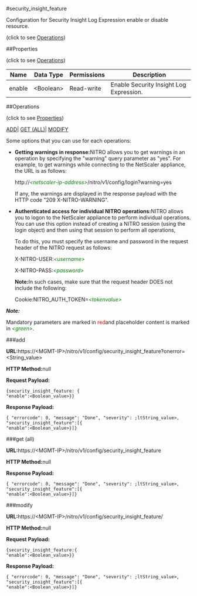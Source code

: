 #security_insight_feature



Configuration for Security Insight Log Expression enable or disable resource.

<span>(click to see [Operations](#operations))</span>



##Properties 

<span>(click to see [Operations](#operations))</span>





<table><thead><tr><th>Name</th><th>Data Type</th><th>Permissions</th><th>Description</th></tr></thead><tbody><tr><td>enable</td><td>&lt;Boolean></td><td>Read-write</td><td>Enable Security Insight Log Expression.</td></tr></tbody></table>

##Operations 

<span>(click to see [Properties](#properties))</span>





[ADD](#add)| [GET (ALL)](#get-all)| [MODIFY](#m)





Some options that you can use for each operations:

<ul><li><p><b>Getting warnings in response:</b>NITRO allows you to get warnings in an operation by specifying the "warning" query parameter as "yes". For example, to get warnings while connecting to the NetScaler appliance, the URL is as follows:</p><p>http://<span style="color:green;font-style:italic;">&lt;netscaler-ip-address&gt;</span>/nitro/v1/config/login?warning=yes</p><p>If any, the warnings are displayed in the response payload with the HTTP code "209 X-NITRO-WARNING".</p></li><li><p><b>Authenticated access for individual NITRO operations:</b>NITRO allows you to logon to the NetScaler appliance to perform individual operations. You can use this option instead of creating a NITRO session (using the login object) and then using that session to perform all operations,</p><p>To do this, you must specify the username and password in the request header of the NITRO request as follows:</p><p>X-NITRO-USER:<span style="color:green;font-style:italic;">&lt;username&gt;</span></p><p>X-NITRO-PASS:<span style="color:green;font-style:italic;">&lt;password&gt;</span></p><p><b>Note:</b>In such cases, make sure that the request header DOES not include the following:</p><p>Cookie:NITRO_AUTH_TOKEN=<span style="color:green;font-style:italic;">&lt;tokenvalue&gt;</span></p></li></ul>







***Note:*** 

Mandatory parameters are marked in <span style="color:#FF0000;">red</span>and placeholder content is marked in <span style="color:green;font-style:italic">&lt;green&gt;</span>.



###add







<b>URL:</b>https://&lt;MGMT-IP&gt;/nitro/v1/config/security_insight_feature?onerror=&lt;String_value&gt;

<b>HTTP Method:</b>null

<b>Request Payload: </b>
```
{security_insight_feature: {
"enable":<Boolean_value>}}
```

<b>Response Payload: </b>
```
{ "errorcode": 0, "message": "Done", "severity": ;ltString_value>, "security_insight_feature":[{
"enable":<Boolean_value>}]}
```







###get (all)







<b>URL:</b>https://&lt;MGMT-IP&gt;/nitro/v1/config/security_insight_feature

<b>HTTP Method:</b>null

<b>Response Payload: </b>
```
{ "errorcode": 0, "message": "Done", "severity": ;ltString_value>, "security_insight_feature":[{
"enable":<Boolean_value>}]}
```







###modify







<b>URL:</b>https://&lt;MGMT-IP&gt;/nitro/v1/config/security_insight_feature/

<b>HTTP Method:</b>null

<b>Request Payload: </b>
```
{security_insight_feature:{
"enable":<Boolean_value>}}
```

<b>Response Payload: </b>
```
{ "errorcode": 0, "message": "Done", "severity": ;ltString_value>, "security_insight_feature":[{
"enable":<Boolean_value>}]}
```







